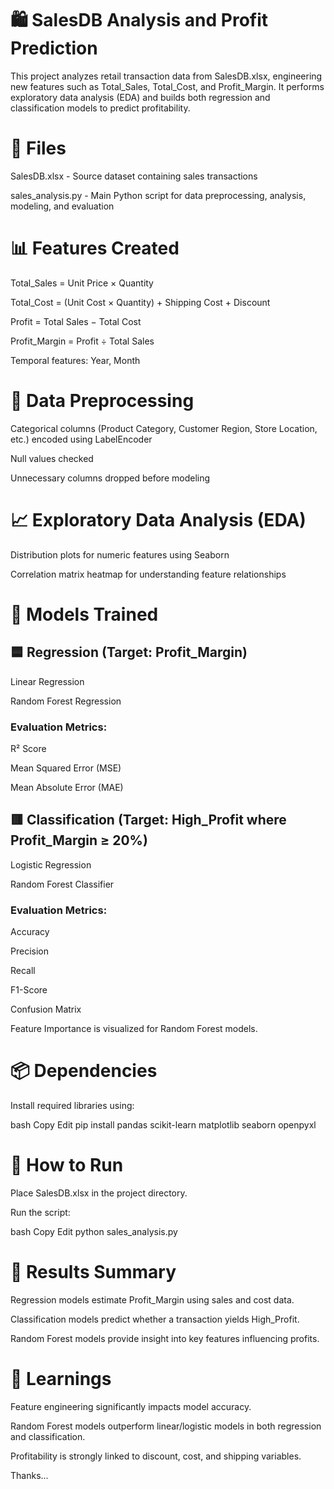 # 🛍️ SalesDB Analysis and Profit Prediction

This project analyzes retail transaction data from SalesDB.xlsx, engineering new features such as Total_Sales, Total_Cost, and Profit_Margin. It performs exploratory data analysis (EDA) and builds both regression and classification models to predict profitability.

# 📁 Files

SalesDB.xlsx - Source dataset containing sales transactions

sales_analysis.py - Main Python script for data preprocessing, analysis, modeling, and evaluation

# 📊 Features Created

Total_Sales = Unit Price × Quantity

Total_Cost = (Unit Cost × Quantity) + Shipping Cost + Discount

Profit = Total Sales − Total Cost

Profit_Margin = Profit ÷ Total Sales

Temporal features: Year, Month

# 🧹 Data Preprocessing

Categorical columns (Product Category, Customer Region, Store Location, etc.) encoded using LabelEncoder

Null values checked

Unnecessary columns dropped before modeling

# 📈 Exploratory Data Analysis (EDA)

Distribution plots for numeric features using Seaborn

Correlation matrix heatmap for understanding feature relationships

# 🔁 Models Trained

## 🟦 Regression (Target: Profit_Margin)

Linear Regression

Random Forest Regression

### Evaluation Metrics:

R² Score

Mean Squared Error (MSE)

Mean Absolute Error (MAE)

## 🟥 Classification (Target: High_Profit where Profit_Margin ≥ 20%)

Logistic Regression

Random Forest Classifier

### Evaluation Metrics:

Accuracy

Precision

Recall

F1-Score

Confusion Matrix

Feature Importance is visualized for Random Forest models.

# 📦 Dependencies

Install required libraries using:

bash
Copy
Edit
pip install pandas scikit-learn matplotlib seaborn openpyxl

# 🚀 How to Run

Place SalesDB.xlsx in the project directory.

Run the script:

bash
Copy
Edit
python sales_analysis.py

# 📌 Results Summary

Regression models estimate Profit_Margin using sales and cost data.

Classification models predict whether a transaction yields High_Profit.

Random Forest models provide insight into key features influencing profits.

# 🧠 Learnings

Feature engineering significantly impacts model accuracy.

Random Forest models outperform linear/logistic models in both regression and classification.

Profitability is strongly linked to discount, cost, and shipping variables.

Thanks...
